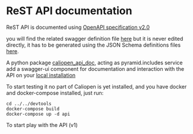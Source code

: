 # ReST API documentation

ReST API is documented using [OpenAPI specification v2.0](https://github.com/OAI/OpenAPI-Specification/blob/master/versions/2.0.md)

you will find the related swagger definition file [here](../../src/backend/doc/api/swagger.json) but it is never edited directly, it has to be generated using the JSON Schema definitions files [here](../../src/backend/defs/rest-api/).

A python package [caliopen_api_doc](../../src/backend/tools/py.doc), acting as pyramid.includes service add a swagger-ui component for documentation and interaction with the API on your [local installation](http://localhost:6543/api-ui/#/)


To start testing it no part of Caliopen is yet installed, and you have docker and docker-compose installed, just run:

```
cd ../../devtools
docker-compose build
docker-compose up -d api
```

To start play with the API (v1)
